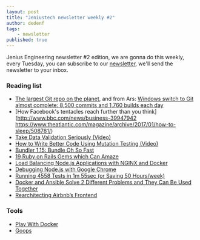 ```yaml
---
layout: post
title: "Jeniustech newsletter weekly #2"
author: dedenf
tags:
    - newsletter
published: true
---
```


Jenius Engineering newsletter #2 edition, we are gonna do this weekly, every Tuesday, you can subscribe to our [newsletter](/newsletter), we'll send the newsletter to your inbox.

<!--break-->

### Reading list

- [The largest Git repo on the planet](https://blogs.msdn.microsoft.com/bharry/2017/05/24/the-largest-git-repo-on-the-planet/), and from Ars: 
[Windows switch to Git almost complete: 8,500 commits and 1,760 builds each day](https://arstechnica.com/information-technology/2017/05/90-of-windows-devs-now-using-git-creating-1760-windows-builds-per-day/)
- [How Facebook's tentacles reach further than you think](http://www.bbc.com/news/business-39947942
https://www.theatlantic.com/magazine/archive/2017/01/how-to-sleep/508781/)
- [Take Data Validation Seriously (Video)](https://www.youtube.com/watch?v=3A73G5xntJI)
- [How to Write Better Code Using Mutation Testing (Video)](https://www.youtube.com/watch?v=uB7m9T7ymn8)
- [Bundler 1.15: Bundle Oh So Fast](https://bundler.io/blog/2017/05/19/bundler-1-15-bundle-oh-so-fast.html)
- [19 Ruby on Rails Gems which Can Amaze](https://blog.rubyroidlabs.com/2017/04/19-ruby-on-rails-gems/)
- [Load Balancing Node.js Applications with NGINX and Docker](https://auth0.com/blog/load-balancing-nodejs-applications-with-nginx-and-docker/)
- [Debugging Node.js with Google Chrome](https://medium.com/the-node-js-collection/debugging-node-js-with-google-chrome-4965b5f910f4)
- [Running 4558 Tests in 1m 55sec (or Saving 50 Hours/week)](https://engineering.classdojo.com/blog/2017/05/21/Running-4558-tests-in-1m-55sec/)
- [Docker and Ansible Solve 2 Different Problems and They Can Be Used Together](https://diveintodocker.com/blog/docker-and-ansible-solve-2-different-problems-and-they-can-be-used-together)
- [Rearchitecting Airbnb’s Frontend](https://medium.com/airbnb-engineering/rearchitecting-airbnbs-frontend-5e213efc24d2)


### Tools
- [Play With Docker](https://medium.com/@marcosnils/showcasing-your-applications-with-docker-in-a-single-click-9e9fa2908c51)
- [Goops](https://github.com/captainsafia/goops)

